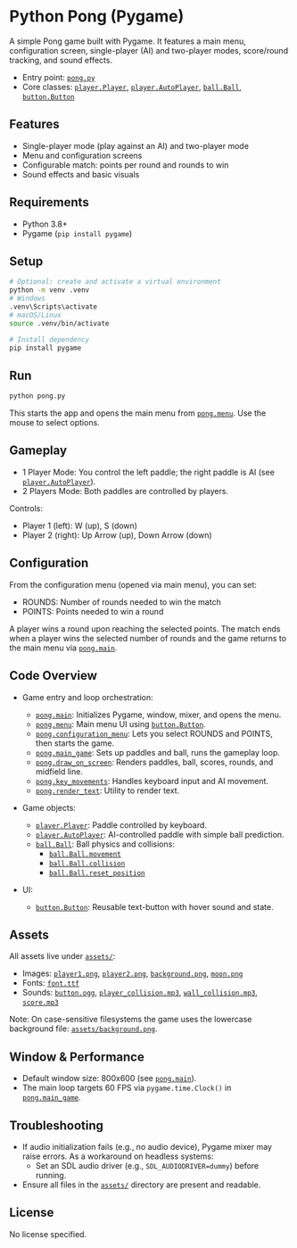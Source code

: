 # Python Pong (Pygame)

A simple Pong game built with Pygame. It features a main menu, configuration screen, single-player (AI) and two-player modes, score/round tracking, and sound effects.

- Entry point: [`pong.py`](pong.py)
- Core classes: [`player.Player`](player.py), [`player.AutoPlayer`](player.py), [`ball.Ball`](ball.py), [`button.Button`](button.py)

## Features

- Single-player mode (play against an AI) and two-player mode
- Menu and configuration screens
- Configurable match: points per round and rounds to win
- Sound effects and basic visuals

## Requirements

- Python 3.8+
- Pygame (`pip install pygame`)

## Setup

```bash
# Optional: create and activate a virtual environment
python -m venv .venv
# Windows
.venv\Scripts\activate
# macOS/Linux
source .venv/bin/activate

# Install dependency
pip install pygame
```

## Run

```bash
python pong.py
```

This starts the app and opens the main menu from [`pong.menu`](pong.py). Use the mouse to select options.

## Gameplay

- 1 Player Mode: You control the left paddle; the right paddle is AI (see [`player.AutoPlayer`](player.py)).
- 2 Players Mode: Both paddles are controlled by players.

Controls:
- Player 1 (left): W (up), S (down)
- Player 2 (right): Up Arrow (up), Down Arrow (down)

## Configuration

From the configuration menu (opened via main menu), you can set:
- ROUNDS: Number of rounds needed to win the match
- POINTS: Points needed to win a round

A player wins a round upon reaching the selected points. The match ends when a player wins the selected number of rounds and the game returns to the main menu via [`pong.main`](pong.py).

## Code Overview

- Game entry and loop orchestration:
  - [`pong.main`](pong.py): Initializes Pygame, window, mixer, and opens the menu.
  - [`pong.menu`](pong.py): Main menu UI using [`button.Button`](button.py).
  - [`pong.configuration_menu`](pong.py): Lets you select ROUNDS and POINTS, then starts the game.
  - [`pong.main_game`](pong.py): Sets up paddles and ball, runs the gameplay loop.
  - [`pong.draw_on_screen`](pong.py): Renders paddles, ball, scores, rounds, and midfield line.
  - [`pong.key_movements`](pong.py): Handles keyboard input and AI movement.
  - [`pong.render_text`](pong.py): Utility to render text.

- Game objects:
  - [`player.Player`](player.py): Paddle controlled by keyboard.
  - [`player.AutoPlayer`](player.py): AI-controlled paddle with simple ball prediction.
  - [`ball.Ball`](ball.py): Ball physics and collisions:
    - [`ball.Ball.movement`](ball.py)
    - [`ball.Ball.collision`](ball.py)
    - [`ball.Ball.reset_position`](ball.py)

- UI:
  - [`button.Button`](button.py): Reusable text-button with hover sound and state.

## Assets

All assets live under [`assets/`](assets):
- Images: [`player1.png`](assets/player1.png), [`player2.png`](assets/player2.png), [`background.png`](assets/background.png), [`moon.png`](assets/moon.png)
- Fonts: [`font.ttf`](assets/font.ttf)
- Sounds: [`button.ogg`](assets/button.ogg), [`player_collision.mp3`](assets/player_collision.mp3), [`wall_collision.mp3`](assets/wall_collision.mp3), [`score.mp3`](assets/score.mp3)

Note: On case-sensitive filesystems the game uses the lowercase background file: [`assets/background.png`](assets/background.png).

## Window & Performance

- Default window size: 800x600 (see [`pong.main`](pong.py)).
- The main loop targets 60 FPS via `pygame.time.Clock()` in [`pong.main_game`](pong.py).

## Troubleshooting

- If audio initialization fails (e.g., no audio device), Pygame mixer may raise errors. As a workaround on headless systems:
  - Set an SDL audio driver (e.g., `SDL_AUDIODRIVER=dummy`) before running.
- Ensure all files in the [`assets/`](assets) directory are present and readable.

## License

No license specified.